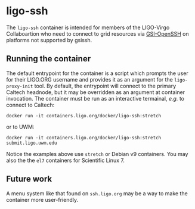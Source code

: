 # ligo-ssh

The `ligo-ssh` container is intended for members of the LIGO-Virgo Collaboartion
who need to connect to grid resources via
[GSI-OpenSSH](https://github.com/globus/gsi-openssh) on platforms not supported
by gsissh.

## Running the container

The default entrypoint for the container is a script which prompts the user
for their LIGO.ORG username and provides it as an argument for the
`ligo-proxy-init` tool. By default, the entrypoint will connect to the primary
Caltech headnode, but it may be overridden as an argument at container
invocation. The container must be run as an interactive termainal, _e.g._
to connect to Caltech:

```
docker run -it containers.ligo.org/docker/ligo-ssh:stretch
```

or to UWM:

```
docker run -it containers.ligo.org/docker/ligo-ssh:stretch submit.ligo.uwm.edu
```

Notice the examples above use `stretch` or Debian v9 containers. You may also the the `el7` containers for Scientific Linux 7.

## Future work

A menu system like that found on `ssh.ligo.org` may be a way to make the
container more user-friendly.
